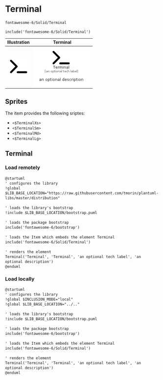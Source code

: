 # Terminal


```text
fontawesome-6/Solid/Terminal
```

```text
include('fontawesome-6/Solid/Terminal')
```



| Illustration | Terminal |
| :---: | :---: |
| ![illustration for Illustration](../../fontawesome-6/Solid/Terminal.png) | ![illustration for Terminal](../../fontawesome-6/Solid/Terminal.Local.png) |



## Sprites
The item provides the following sriptes:

- `<$TerminalXs>`
- `<$TerminalSm>`
- `<$TerminalMd>`
- `<$TerminalLg>`





## Terminal

### Load remotely
```plantuml
@startuml
' configures the library
!global $LIB_BASE_LOCATION="https://raw.githubusercontent.com/tmorin/plantuml-libs/master/distribution"

' loads the library's bootstrap
!include $LIB_BASE_LOCATION/bootstrap.puml

' loads the package bootstrap
include('fontawesome-6/bootstrap')

' loads the Item which embeds the element Terminal
include('fontawesome-6/Solid/Terminal')

' renders the element
Terminal('Terminal', 'Terminal', 'an optional tech label', 'an optional description')
@enduml
```

### Load locally
```plantuml
@startuml
' configures the library
!global $INCLUSION_MODE="local"
!global $LIB_BASE_LOCATION="../.."

' loads the library's bootstrap
!include $LIB_BASE_LOCATION/bootstrap.puml

' loads the package bootstrap
include('fontawesome-6/bootstrap')

' loads the Item which embeds the element Terminal
include('fontawesome-6/Solid/Terminal')

' renders the element
Terminal('Terminal', 'Terminal', 'an optional tech label', 'an optional description')
@enduml
```


